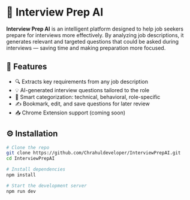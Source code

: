 # 🎯 Interview Prep AI

**Interview Prep AI** is an intelligent platform designed to help job seekers prepare for interviews more effectively. By analyzing job descriptions, it generates relevant and targeted questions that could be asked during interviews — saving time and making preparation more focused.


## 🚀 Features

- 🔍 Extracts key requirements from any job description
- 💡 AI-generated interview questions tailored to the role
- 🧠 Smart categorization: technical, behavioral, role-specific
- ✍️ Bookmark, edit, and save questions for later review
- 📥 Chrome Extension support (coming soon)


## ⚙️ Installation

```bash
# Clone the repo
git clone https://github.com/Chrahuldeveloper/InterviewPrepAI.git
cd InterviewPrepAI

# Install dependencies
npm install

# Start the development server
npm run dev
